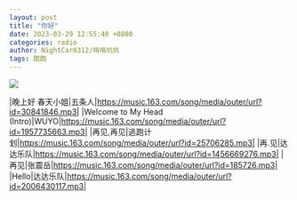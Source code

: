 ```yaml
---
layout: post
title: "你好"
date: 2023-03-29 12:55:40 +0800
categories: radio
author: NightCar0312/啃啃坑坑
tags: 朗朗
---
```

![]({{site.baseurl}}/images/cover_20230329.jpg)

|晚上好 春天小姐|五条人|https://music.163.com/song/media/outer/url?id=30841846.mp3|
|Welcome to My Head (Intro)|WUYO|https://music.163.com/song/media/outer/url?id=1957735663.mp3|
|再见,再见|逃跑计划|https://music.163.com/song/media/outer/url?id=25706285.mp3|
|再.见|达达乐队|https://music.163.com/song/media/outer/url?id=1456669276.mp3|
|再见|张震岳|https://music.163.com/song/media/outer/url?id=185726.mp3|
|Hello|达达乐队|https://music.163.com/song/media/outer/url?id=2006430117.mp3|

